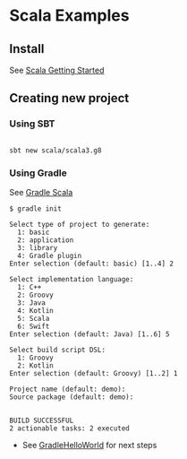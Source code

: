 # Scala Examples

## Install

See [Scala Getting Started](https://docs.scala-lang.org/getting-started/index.html)

## Creating new project

### Using SBT

```shell

sbt new scala/scala3.g8

```

### Using Gradle

See [Gradle Scala](https://docs.gradle.org/current/samples/sample_building_scala_applications.html)

```shell
$ gradle init

Select type of project to generate:
  1: basic
  2: application
  3: library
  4: Gradle plugin
Enter selection (default: basic) [1..4] 2

Select implementation language:
  1: C++
  2: Groovy
  3: Java
  4: Kotlin
  5: Scala
  6: Swift
Enter selection (default: Java) [1..6] 5

Select build script DSL:
  1: Groovy
  2: Kotlin
Enter selection (default: Groovy) [1..2] 1

Project name (default: demo):
Source package (default: demo):


BUILD SUCCESSFUL
2 actionable tasks: 2 executed
```

- See [GradleHelloWorld](./GradleHelloWorld/README.md) for next steps